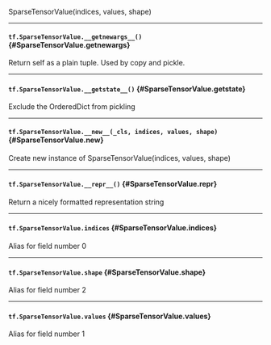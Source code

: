 SparseTensorValue(indices, values, shape)
- - -

#### `tf.SparseTensorValue.__getnewargs__()` {#SparseTensorValue.__getnewargs__}

Return self as a plain tuple.  Used by copy and pickle.


- - -

#### `tf.SparseTensorValue.__getstate__()` {#SparseTensorValue.__getstate__}

Exclude the OrderedDict from pickling


- - -

#### `tf.SparseTensorValue.__new__(_cls, indices, values, shape)` {#SparseTensorValue.__new__}

Create new instance of SparseTensorValue(indices, values, shape)


- - -

#### `tf.SparseTensorValue.__repr__()` {#SparseTensorValue.__repr__}

Return a nicely formatted representation string


- - -

#### `tf.SparseTensorValue.indices` {#SparseTensorValue.indices}

Alias for field number 0


- - -

#### `tf.SparseTensorValue.shape` {#SparseTensorValue.shape}

Alias for field number 2


- - -

#### `tf.SparseTensorValue.values` {#SparseTensorValue.values}

Alias for field number 1


